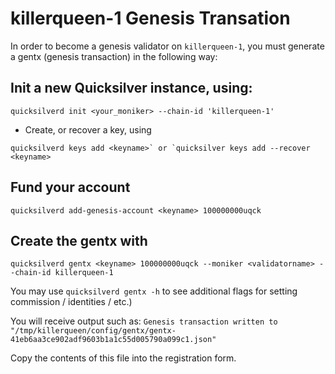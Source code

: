 # killerqueen-1 Genesis Transation

In order to become a genesis validator on `killerqueen-1`, you must generate a gentx (genesis transaction) in the following way:

## Init a new Quicksilver instance, using: 

```quicksilverd init <your_moniker> --chain-id 'killerqueen-1' ```

- Create, or recover a key, using 

```quicksilverd keys add <keyname>` or `quicksilver keys add --recover <keyname>```

## Fund your account 

```quicksilverd add-genesis-account <keyname> 100000000uqck```

## Create the gentx with 

```quicksilverd gentx <keyname> 100000000uqck --moniker <validatorname> --chain-id killerqueen-1```  

You may use `quicksilverd gentx -h` to see additional flags for setting commission / identities / etc.)

You will receive output such as: `Genesis transaction written to "/tmp/killerqueen/config/gentx/gentx-41eb6aa3ce902adf9603b1a1c55d005790a099c1.json"`

Copy the contents of this file into the registration form.

